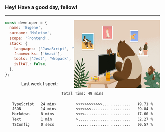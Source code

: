 ### Hey! Have a good day, fellow!
---
<img align='right' alt='GIF' vertical-align='center' src='./src/giphy.gif' width='280px' height='222px'/>

```javascript
const developer = {
  name: 'Eugene',
  surname: 'Molotov',
  scope: 'Frontend',
  stack: {
    languages: ['JavaScript', 'TypeScript'],
    frameworks: ['React'],
    tools: ['Jest', 'Webpack', 'Sass'],
    isItAll: false,
  },
};
```
<p align="center">
  Last week I spent:
</p>
<div align="center">
<!--START_SECTION:waka-->

```txt
Total Time: 49 mins

TypeScript   24 mins         ✎✎✎✎✎✎✎✎✎✎✎✎.............   49.71 %
JSON         14 mins         ✎✎✎✎✎✎✎..................   29.84 %
Markdown     8 mins          ✎✎✎✎.....................   17.60 %
Text         1 min           ✎........................   02.27 %
TSConfig     0 secs          .........................   00.57 %
```

<!--END_SECTION:waka-->

